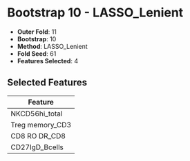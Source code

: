 # Bootstrap 10 - LASSO_Lenient

- **Outer Fold**: 11
- **Bootstrap**: 10
- **Method**: LASSO_Lenient
- **Fold Seed**: 61
- **Features Selected**: 4

## Selected Features

| Feature |
|---------|
| NKCD56hi_total |
| Treg memory_CD3 |
| CD8 RO DR_CD8 |
| CD27IgD_Bcells |
